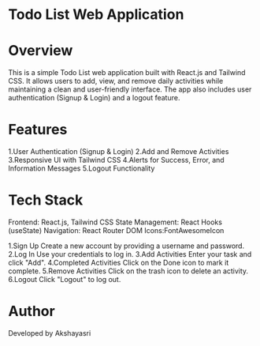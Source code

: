 # Todo List Web Application
# Overview
This is a simple Todo List web application built with React.js and Tailwind CSS. It allows users to add, view, and remove daily activities while maintaining a clean and user-friendly interface. The app also includes user authentication (Signup & Login) and a logout feature.

# Features
1.User Authentication (Signup & Login)
2.Add and Remove Activities
3.Responsive UI with Tailwind CSS
4.Alerts for Success, Error, and Information Messages
5.Logout Functionality

# Tech Stack
Frontend: React.js, Tailwind CSS
State Management: React Hooks (useState)
Navigation: React Router DOM
Icons:FontAwesomeIcon

1.Sign Up
Create a new account by providing a username and password.
2.Log In
Use your credentials to log in.
3.Add Activities
Enter your task and click "Add".
4.Completed Activities
Click on the Done icon to mark it complete.
5.Remove Activities
Click on the trash icon to delete an activity.
6.Logout
Click "Logout" to log out.

# Author
Developed by Akshayasri
